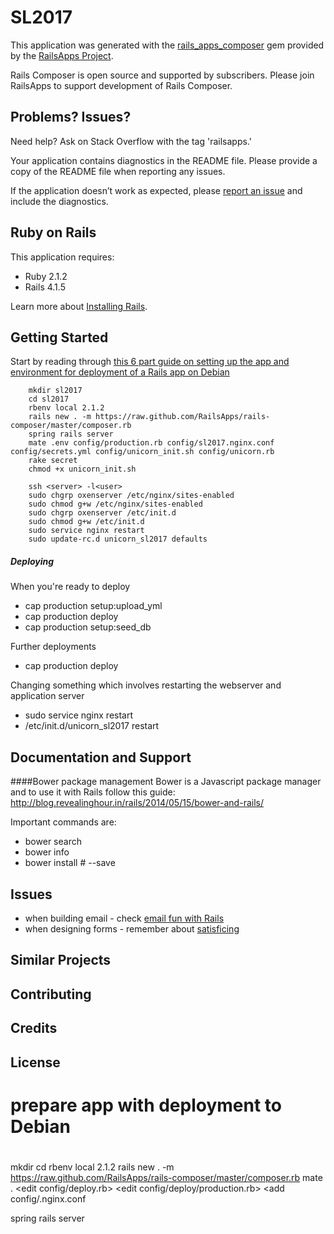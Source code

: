 SL2017
================

This application was generated with the [rails_apps_composer](https://github.com/RailsApps/rails_apps_composer) gem
provided by the [RailsApps Project](http://railsapps.github.io/).

Rails Composer is open source and supported by subscribers. Please join RailsApps to support development of Rails Composer.

Problems? Issues?
-----------

Need help? Ask on Stack Overflow with the tag 'railsapps.'

Your application contains diagnostics in the README file. Please provide a copy of the README file when reporting any issues.

If the application doesn’t work as expected, please [report an issue](https://github.com/RailsApps/rails_apps_composer/issues)
and include the diagnostics.

Ruby on Rails
-------------

This application requires:

- Ruby 2.1.2
- Rails 4.1.5

Learn more about [Installing Rails](http://railsapps.github.io/installing-rails.html).

Getting Started
---------------

Start by reading through [this 6 part guide on setting up the app and environment for deployment of a Rails app on Debian](http://vladigleba.com/blog/2014/03/05/deploying-rails-apps-part-1-securing-the-server/)

		mkdir sl2017
		cd sl2017
		rbenv local 2.1.2
		rails new . -m https://raw.github.com/RailsApps/rails-composer/master/composer.rb
		spring rails server
		mate .env config/production.rb config/sl2017.nginx.conf config/secrets.yml config/unicorn_init.sh config/unicorn.rb 
		rake secret
		chmod +x unicorn_init.sh

		ssh <server> -l<user>
		sudo chgrp oxenserver /etc/nginx/sites-enabled
		sudo chmod g+w /etc/nginx/sites-enabled
		sudo chgrp oxenserver /etc/init.d
		sudo chmod g+w /etc/init.d
		sudo service nginx restart
		sudo update-rc.d unicorn_sl2017 defaults
		

















##### Deploying
When you're ready to deploy

* cap production setup:upload_yml
* cap production deploy
* cap production setup:seed\_db

Further deployments

* cap production deploy

Changing something which involves restarting the webserver and application server

* sudo service nginx restart
* /etc/init.d/unicorn_sl2017 restart

Documentation and Support
-------------------------

####Bower package management
Bower is a Javascript package manager and to use it with Rails follow this guide: http://blog.revealinghour.in/rails/2014/05/15/bower-and-rails/

Important commands are:

* bower search <package>
* bower info <package>
* bower install <package>#<version> --save

Issues
-------------
* when building email - check [email fun with Rails](http://www.sitepoint.com/fun-sending-mail-rails/)
* when designing forms - remember about [satisficing](http://www.sitepoint.com/satisficing-mean-web-forms)

Similar Projects
----------------

Contributing
------------

Credits
-------

License
-------

# prepare app with deployment to Debian
#
mkdir <project>
cd <project>
rbenv local 2.1.2
rails new . -m https://raw.github.com/RailsApps/rails-composer/master/composer.rb
mate .
	<edit config/deploy.rb>
	<edit config/deploy/production.rb>
  <add config/<project>.nginx.conf
		
<setup GitHub repo>
<add bookmark to SourceTree>

spring rails server
